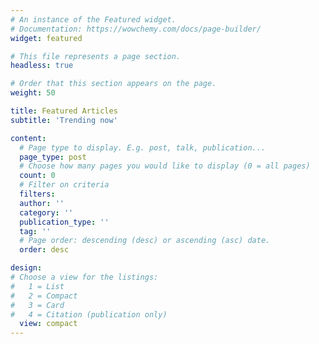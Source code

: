 ```yaml
---
# An instance of the Featured widget.
# Documentation: https://wowchemy.com/docs/page-builder/
widget: featured

# This file represents a page section.
headless: true

# Order that this section appears on the page.
weight: 50

title: Featured Articles
subtitle: 'Trending now'

content:
  # Page type to display. E.g. post, talk, publication...
  page_type: post
  # Choose how many pages you would like to display (0 = all pages)
  count: 0
  # Filter on criteria
  filters:
  author: ''
  category: ''
  publication_type: ''
  tag: ''
  # Page order: descending (desc) or ascending (asc) date.
  order: desc

design:
# Choose a view for the listings:
#   1 = List
#   2 = Compact
#   3 = Card
#   4 = Citation (publication only)
  view: compact
---
```

